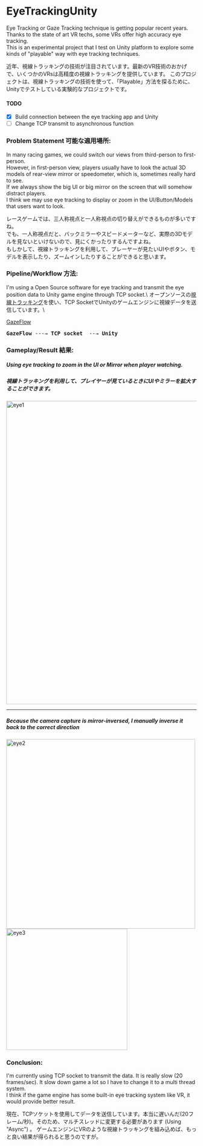 # EyeTrackingUnity
Eye Tracking or Gaze Tracking technique is getting popular recent years. Thanks to the state of art VR techs, some VRs offer high accuracy eye tracking. \
This is an experimental project that I test on Unity platform to explore some kinds of "playable" way with eye tracking techniques. 

近年、視線トラッキングの技術が注目されています。最新のVR技術のおかげで、いくつかのVRsは高精度の視線トラッキングを提供しています。
このプロジェクトは、視線トラッキングの技術を使って、「Playable」方法を探るために、Unityでテストしている実験的なプロジェクトです。

#### TODO
- [x] Build connection between the eye tracking app and Unity
- [ ] Change TCP transmit to asynchronous function

### Problem Statement 可能な適用場所: 
In many racing games, we could switch our views from third-person to first-person. \
However, in first-person view, players usually have to look the actual 3D models of rear-view mirror or speedometer, which is, sometimes really hard to see. \
If we always show the big UI or big mirror on the screen that will somehow distract players. \
I think we may use eye tracking to display or zoom in the UI/Button/Models that users want to look. 

レースゲームでは、三人称視点と一人称視点の切り替えができるものが多いですね。\
でも、一人称視点だと、バックミラーやスピードメーターなど、実際の3Dモデルを見ないといけないので、見にくかったりするんですよね。\
もしかして、視線トラッキングを利用して、プレーヤーが見たいUIやボタン、モデルを表示したり、ズームインしたりすることができると思います。

### Pipeline/Workflow 方法: 
I'm using a Open Source software for eye tracking and transmit the eye position data to Unity game engine through TCP socket.\ 
オープンソースの[視線トラッキング](https://sourceforge.net/projects/gazepointer/)を使い、TCP SocketでUnityのゲームエンジンに視線データを送信しています。\

[GazeFlow](https://gazerecorder.com/)
<pre>
<b>GazeFlow</b> ---→ <b>TCP socket</b>  --→ <b>Unity</b> 
</pre>


### Gameplay/Result 結果:
##### Using eye tracking to zoom in the UI or Mirror when player watching.
##### 視線トラッキングを利用して、プレイヤーが見ているときにUIやミラーを拡大することができます。
<img src="img/eye800.gif" alt="eye1" width="800"/>

--------
##### Because the camera capture is mirror-inversed, I manually inverse it back to the correct direction
<p float="left">
<img src="img/eye2.gif" alt="eye2" width="500"/>
<img src="img/eye3_flip.gif" alt="eye3" width="320"/>
</p>

### Conclusion: 

I'm currently using TCP socket to transmit the data. It is really slow (20 frames/sec). It slow down game a lot so I have to change it to a multi thread system.\
I think if the game engine has some built-in eye tracking system like VR, it would provide better result.

現在、TCPソケットを使用してデータを送信しています。本当に遅いんだ(20フレーム/秒)。そのため、マルチスレッドに変更する必要があります (Using "Async") 。
ゲームエンジンにVRのような視線トラッキングを組み込めば、もっと良い結果が得られると思うのですが。

